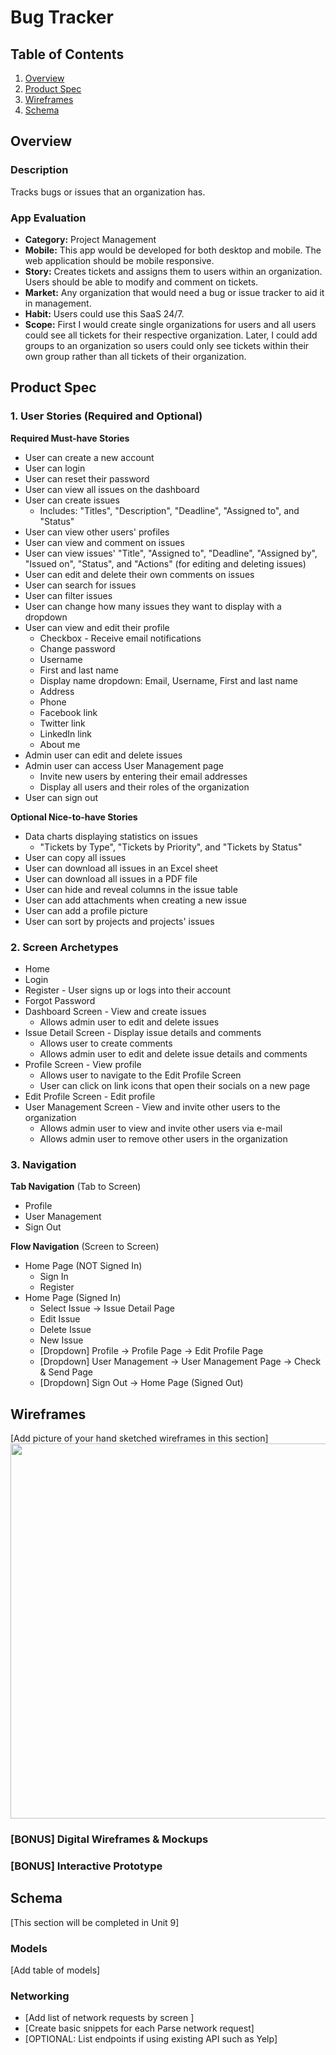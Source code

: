 # Bug Tracker

## Table of Contents
1. [Overview](#Overview)
1. [Product Spec](#Product-Spec)
1. [Wireframes](#Wireframes)
2. [Schema](#Schema)

## Overview
### Description
Tracks bugs or issues that an organization has. 

### App Evaluation

- **Category:** Project Management
- **Mobile:** This app would be developed for both desktop and mobile. The web application should be mobile responsive.
- **Story:** Creates tickets and assigns them to users within an organization. Users should be able to modify and comment on tickets.
- **Market:** Any organization that would need a bug or issue tracker to aid it in management.
- **Habit:** Users could use this SaaS 24/7.
- **Scope:** First I would create single organizations for users and all users could see all tickets for their respective organization. Later, I could add groups to an organization so users could only see tickets within their own group rather than all tickets of their organization.

## Product Spec

### 1. User Stories (Required and Optional)

**Required Must-have Stories**

* User can create a new account
* User can login
* User can reset their password
* User can view all issues on the dashboard
* User can create issues
  * Includes: "Titles", "Description", "Deadline", "Assigned to", and "Status"
* User can view other users' profiles
* User can view and comment on issues
* User can view issues' "Title", "Assigned to", "Deadline", "Assigned by", "Issued on", "Status", and "Actions" (for editing and deleting issues)
* User can edit and delete their own comments on issues
* User can search for issues
* User can filter issues
* User can change how many issues they want to display with a dropdown
* User can view and edit their profile
  * Checkbox - Receive email notifications
  * Change password
  * Username
  * First and last name
  * Display name dropdown: Email, Username, First and last name
  * Address
  * Phone
  * Facebook link
  * Twitter link
  * LinkedIn link
  * About me
* Admin user can edit and delete issues
* Admin user can access User Management page
  * Invite new users by entering their email addresses
  * Display all users and their roles of the organization
* User can sign out

**Optional Nice-to-have Stories**

* Data charts displaying statistics on issues
  * "Tickets by Type", "Tickets by Priority", and "Tickets by Status"
* User can copy all issues
* User can download all issues in an Excel sheet
* User can download all issues in a PDF file
* User can hide and reveal columns in the issue table
* User can add attachments when creating a new issue
* User can add a profile picture
* User can sort by projects and projects' issues

### 2. Screen Archetypes

* Home
* Login 
* Register - User signs up or logs into their account
* Forgot Password
* Dashboard Screen - View and create issues
  * Allows admin user to edit and delete issues
* Issue Detail Screen - Display issue details and comments
  * Allows user to create comments
  * Allows admin user to edit and delete issue details and comments
* Profile Screen - View profile
  * Allows user to navigate to the Edit Profile Screen
  * User can click on link icons that open their socials on a new page
* Edit Profile Screen - Edit profile
* User Management Screen - View and invite other users to the organization
  * Allows admin user to view and invite other users via e-mail
  * Allows admin user to remove other users in the organization 

### 3. Navigation

**Tab Navigation** (Tab to Screen)

* Profile
* User Management
* Sign Out

**Flow Navigation** (Screen to Screen)

* Home Page (NOT Signed In)
   * Sign In
   * Register
* Home Page (Signed In)
   * Select Issue -> Issue Detail Page
   * Edit Issue
   * Delete Issue
   * New Issue
   * [Dropdown] Profile -> Profile Page -> Edit Profile Page
   * [Dropdown] User Management -> User Management Page -> Check & Send Page
   * [Dropdown] Sign Out -> Home Page (Signed Out)

## Wireframes
[Add picture of your hand sketched wireframes in this section]
<img src="YOUR_WIREFRAME_IMAGE_URL" width=600>

### [BONUS] Digital Wireframes & Mockups

### [BONUS] Interactive Prototype

## Schema 
[This section will be completed in Unit 9]
### Models
[Add table of models]
### Networking
- [Add list of network requests by screen ]
- [Create basic snippets for each Parse network request]
- [OPTIONAL: List endpoints if using existing API such as Yelp]
